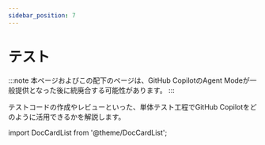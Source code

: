```yaml
---
sidebar_position: 7
---
```


# テスト

:::note
本ページおよびこの配下のページは、GitHub CopilotのAgent Modeが一般提供となった後に統廃合する可能性があります。
:::

テストコードの作成やレビューといった、単体テスト工程でGitHub Copilotをどのように活用できるかを解説します。

import DocCardList from '@theme/DocCardList';

<DocCardList />
